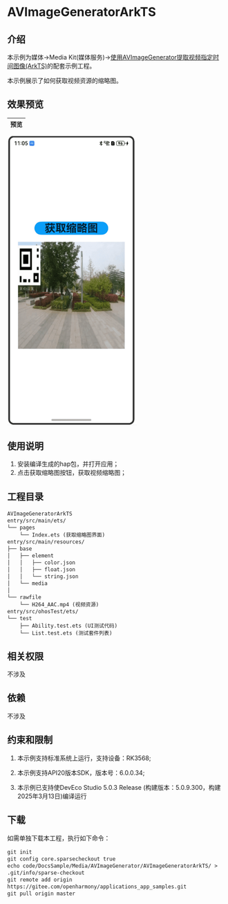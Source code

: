 # AVImageGeneratorArkTS

## 介绍

本示例为媒体->Media Kit(媒体服务)->[使用AVImageGenerator提取视频指定时间图像(ArkTS)](https://gitee.com/openharmony/docs/blob/master/zh-cn/application-dev/media/media/avimagegenerator.md)的配套示例工程。 

本示例展示了如何获取视频资源的缩略图。

## 效果预览

| 预览                                      | 
| -------------------------------------------- | 
<img src="./screenshots/AVImageGeneratorArkTS.png" width="300" />

## 使用说明
1. 安装编译生成的hap包，并打开应用；
2. 点击获取缩略图按钮，获取视频缩略图；


## 工程目录

```
AVImageGeneratorArkTS
entry/src/main/ets/
└── pages
    └── Index.ets (获取缩略图界面)
entry/src/main/resources/
├── base
│   ├── element
│   │   ├── color.json
│   │   ├── float.json
│   │   └── string.json
│   └── media
│
└── rawfile
    └── H264_AAC.mp4 (视频资源)
entry/src/ohosTest/ets/
└── test
    ├── Ability.test.ets (UI测试代码)
    └── List.test.ets (测试套件列表)
```

## 相关权限

不涉及

## 依赖

不涉及

## 约束和限制

1. 本示例支持标准系统上运行，支持设备：RK3568;

2. 本示例支持API20版本SDK，版本号：6.0.0.34;
   
3. 本示例已支持使DevEco Studio 5.0.3 Release (构建版本：5.0.9.300，构建 2025年3月13日)编译运行

## 下载

如需单独下载本工程，执行如下命令：

```
git init
git config core.sparsecheckout true
echo code/DocsSample/Media/AVImageGenerator/AVImageGeneratorArkTS/ > .git/info/sparse-checkout
git remote add origin https://gitee.com/openharmony/applications_app_samples.git
git pull origin master
```